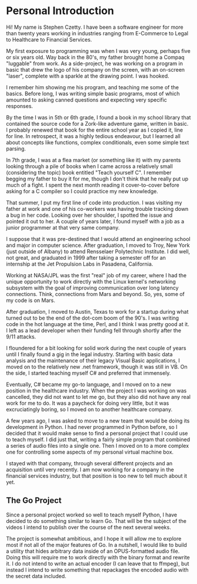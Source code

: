 # Personal Introduction #

Hi!  My name is Stephen Czetty.  I have been a software engineer for more than twenty years
working in industries ranging from E-Commerce to Legal to Healthcare to Financial Services.

My first exposure to programming was when I was very young, perhaps five or six years old.
Way back in the 80's, my father brought home a Compaq "luggable" from work.  As a side-project,
he was working on a program in basic that drew the logo of his company on the screen, with an
on-screen "laser", complete with a sparkle at the drawing point.  I was hooked.

I remember him showing me his program, and teaching me some of the basics.  Before long, I
was writing simple basic programs, most of which amounted to asking canned questions and
expecting very specific responses.

By the time I was in 5th or 6th grade, I found a book in my school library that contained the
source code for a Zork-like adventure game, written in basic.  I probably renewed that book
for the entire school year as I copied it, line for line.  In retrospect, it was a highly
tedious endeavour, but I learned all about concepts like functions, complex conditionals,
even some simple text parsing.

In 7th grade, I was at a flea market (or something like it) with my parents looking through
a pile of books when I came across a relatively small (considering the topic) book entitled
"Teach yourself C".  I remember begging my father to buy it for me, though I don't think that
he really put up much of a fight.  I spent the next month reading it cover-to-cover before
asking for a C compiler so I could practice my new knowledge.

That summer, I put my first line of code into production.  I was visiting my father at work and
one of his co-workers was having trouble tracking down a bug in her code.  Looking over her
shoulder, I spotted the issue and pointed it out to her.  A couple of years later, I found myself
with a job as a junior programmer at that very same company.

I suppose that it was pre-destined that I would attend an engineering school and major in
computer science.  After graduation, I moved to Troy, New York (just outside of Albany) to
attend Rensselaer Polytechnic Institute.  I did well, not great, and graduated in 1999 after
taking a semester off for an internship at the Jet Propulsion Labs in Pasadena, California.

Working at NASA/JPL was the first "real" job of my career, where I had the unique opportunity
to work directly with the Linux kernel's networking subsystem with the goal of improving
communication over long latency connections.  Think, connections from Mars and beyond.  So, yes,
some of my code is on Mars.

After graduation, I moved to Austin, Texas to work for a startup during what turned out to be
the end of the dot-com boom of the 90's.  I was writing code in the hot language at the time, Perl, and I think I was pretty good at it.  I left as a lead developer when their funding fell
through shortly after the 9/11 attacks.

I floundered for a bit looking for solid work during the next couple of years until I finally
found a gig in the legal industry.  Starting with basic data analysis and the maintenance of
their legacy Visual Basic applications, I moved on to the relatively new .net framework, though
it was still in VB.  On the side, I started teaching myself C# and preferred that immensely.

Eventually, C# became my go-to language, and I moved on to a new position in the healthcare
industry.  When the project I was working on was cancelled, they did not want to let me go,
but they also did not have any real work for me to do.  It was a paycheck for doing very little,
but it was excruciatingly boring, so I moved on to another healthcare company.

A few years ago, I was asked to move to a new team that would be doing its development in Python.
I had never programmed in Python before, so I decided that it would make sense to find a
personal project that I could use to teach myself.  I did just that, writing a fairly simple
program that combined a series of audio files into a single one.  Then I moved on to a more
complex one for controlling some aspects of my personal virtual machine box.

I stayed with that company, through several different projects and an acquisition until
very recently.  I am now working for a company in the financial services industry, but that
position is too new to tell much about it yet.

## The Go Project ##

Since a personal project worked so well to teach myself Python, I have decided to do something
similar to learn Go.  That will be the subject of the videos I intend to publish over the
course of the next several weeks.

The project is somewhat ambitious, and I hope it will allow me to explore most if not all of
the major features of Go.  In a nutshell, I would like to build a utility that hides
arbitrary data inside of an OPUS-formatted audio file.  Doing this will require me to
work directly with the binary format and rewrite it.  I do not intend to write an actual
encoder (I can leave that to ffmpeg), but instead I intend to write something that
repackages the encoded audio with the secret data included.
